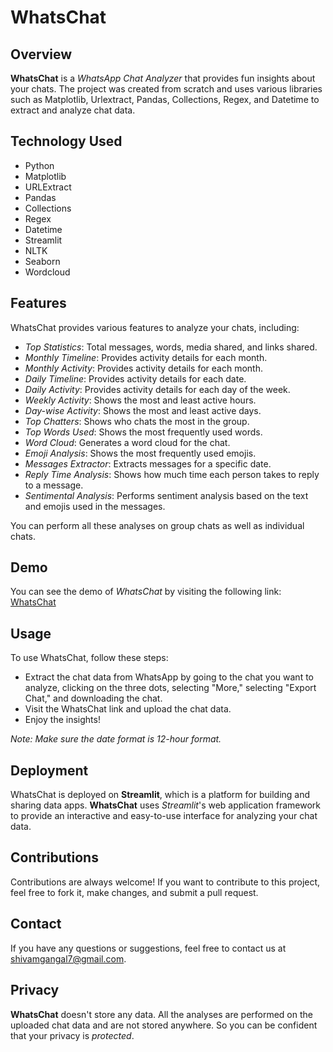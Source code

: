 # WhatsChat

## Overview

**WhatsChat** is a _WhatsApp Chat Analyzer_ that provides fun insights about your chats. The project was created from scratch and uses various libraries such as Matplotlib, Urlextract, Pandas, Collections, Regex, and Datetime to extract and analyze chat data.

## Technology Used

- Python
- Matplotlib
- URLExtract
- Pandas
- Collections
- Regex
- Datetime
- Streamlit
- NLTK
- Seaborn
- Wordcloud

## Features

WhatsChat provides various features to analyze your chats, including:

- _Top Statistics_: Total messages, words, media shared, and links shared.
- _Monthly Timeline_: Provides activity details for each month.
- _Monthly Activity_: Provides activity details for each month.
- _Daily Timeline_: Provides activity details for each date.
- _Daily Activity_: Provides activity details for each day of the week.
- _Weekly Activity_: Shows the most and least active hours.
- _Day-wise Activity_: Shows the most and least active days.
- _Top Chatters_: Shows who chats the most in the group.
- _Top Words Used_: Shows the most frequently used words.
- _Word Cloud_: Generates a word cloud for the chat.
- _Emoji Analysis_: Shows the most frequently used emojis.
- _Messages Extractor_: Extracts messages for a specific date.
- _Reply Time Analysis_: Shows how much time each person takes to reply to a message.
- _Sentimental Analysis_: Performs sentiment analysis based on the text and emojis used in the messages.

You can perform all these analyses on group chats as well as individual chats.

## Demo

You can see the demo of _WhatsChat_ by visiting the following link: [WhatsChat](https://shrudex-whatschat.streamlit.app/)

## Usage

To use WhatsChat, follow these steps:

- Extract the chat data from WhatsApp by going to the chat you want to analyze, clicking on the three dots, selecting "More," selecting "Export Chat," and downloading the chat.
- Visit the WhatsChat link and upload the chat data.
- Enjoy the insights!

_Note: Make sure the date format is 12-hour format._

## Deployment

WhatsChat is deployed on **Streamlit**, which is a platform for building and sharing data apps. **WhatsChat** uses _Streamlit_'s web application framework to provide an interactive and easy-to-use interface for analyzing your chat data.

## Contributions

Contributions are always welcome! If you want to contribute to this project, feel free to fork it, make changes, and submit a pull request.

## Contact

If you have any questions or suggestions, feel free to contact us at shivamgangal7@gmail.com.

## Privacy

**WhatsChat** doesn't store any data. All the analyses are performed on the uploaded chat data and are not stored anywhere. So you can be confident that your privacy is _protected_.

